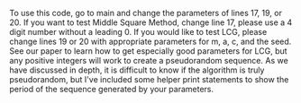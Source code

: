 To use this code, go to main and change the parameters of lines 17, 19, or 20. If you want to test Middle Square Method, change line 17, please use a 4 digit number without a leading 0. If you would like to test LCG, please change lines 19 or 20 with appropriate parameters for m, a, c, and the seed. See our paper to learn how to get especially good parameters for LCG, but any positive integers will work to create a pseudorandom sequence. As we have discussed in depth, it is difficult to know if the algorithm is truly pseudorandom, but I've included some helper print statements to show the period of the sequence generated by your parameters.
